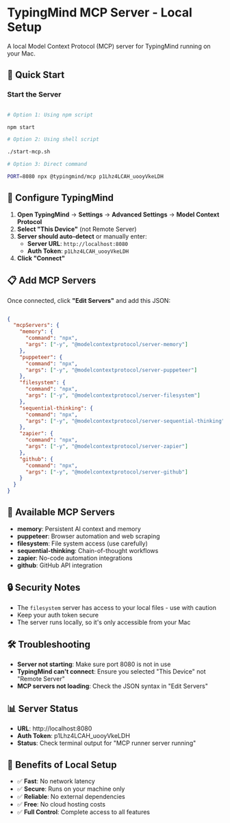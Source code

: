 # TypingMind MCP Server - Local Setup

A local Model Context Protocol (MCP) server for TypingMind running on your Mac.

## 🚀 Quick Start

### Start the Server

```bash

# Option 1: Using npm script

npm start

# Option 2: Using shell script

./start-mcp.sh

# Option 3: Direct command

PORT=8080 npx @typingmind/mcp p1Lhz4LCAH_uooyVkeLDH

```

## 🔧 Configure TypingMind

1. **Open TypingMind** → **Settings** → **Advanced Settings** → **Model Context Protocol**
2. **Select "This Device"** (not Remote Server)
3. **Server should auto-detect** or manually enter:
   - **Server URL**: `http://localhost:8080`
   - **Auth Token**: `p1Lhz4LCAH_uooyVkeLDH`
4. **Click "Connect"**

## 📋 Add MCP Servers

Once connected, click **"Edit Servers"** and add this JSON:

```json

{
  "mcpServers": {
    "memory": {
      "command": "npx",
      "args": ["-y", "@modelcontextprotocol/server-memory"]
    },
    "puppeteer": {
      "command": "npx",
      "args": ["-y", "@modelcontextprotocol/server-puppeteer"]
    },
    "filesystem": {
      "command": "npx",
      "args": ["-y", "@modelcontextprotocol/server-filesystem"]
    },
    "sequential-thinking": {
      "command": "npx",
      "args": ["-y", "@modelcontextprotocol/server-sequential-thinking"]
    },
    "zapier": {
      "command": "npx",
      "args": ["-y", "@modelcontextprotocol/server-zapier"]
    },
    "github": {
      "command": "npx",
      "args": ["-y", "@modelcontextprotocol/server-github"]
    }
  }
}

```

## 🎯 Available MCP Servers

- **memory**: Persistent AI context and memory
- **puppeteer**: Browser automation and web scraping
- **filesystem**: File system access (use carefully)
- **sequential-thinking**: Chain-of-thought workflows
- **zapier**: No-code automation integrations
- **github**: GitHub API integration

## 🔒 Security Notes

- The `filesystem` server has access to your local files - use with caution
- Keep your auth token secure
- The server runs locally, so it's only accessible from your Mac

## 🛠️ Troubleshooting

- **Server not starting**: Make sure port 8080 is not in use
- **TypingMind can't connect**: Ensure you selected "This Device" not "Remote Server"
- **MCP servers not loading**: Check the JSON syntax in "Edit Servers"

## 📊 Server Status

- **URL**: http://localhost:8080
- **Auth Token**: p1Lhz4LCAH_uooyVkeLDH
- **Status**: Check terminal output for "MCP runner server running"

## 🚀 Benefits of Local Setup

- ✅ **Fast**: No network latency
- ✅ **Secure**: Runs on your machine only
- ✅ **Reliable**: No external dependencies
- ✅ **Free**: No cloud hosting costs
- ✅ **Full Control**: Complete access to all features
